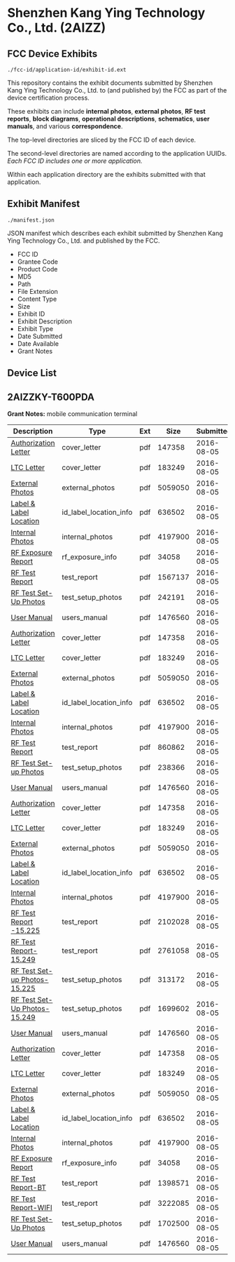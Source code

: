 # Shenzhen Kang Ying Technology Co., Ltd. (2AIZZ)
## FCC Device Exhibits

```
./fcc-id/application-id/exhibit-id.ext
```

This repository contains the exhibit documents submitted by Shenzhen Kang Ying Technology Co., Ltd. to (and published by) the FCC as part of the device certification process.

These exhibits can include **internal photos**, **external photos**, **RF test reports**, **block diagrams**, **operational descriptions**, **schematics**, **user manuals**, and various **correspondence**.

The top-level directories are sliced by the FCC ID of each device.

The second-level directories are named according to the application UUIDs. *Each FCC ID includes one or more application.*

Within each application directory are the exhibits submitted with that application. 

## Exhibit Manifest

```
./manifest.json
```

JSON manifest which describes each exhibit submitted by Shenzhen Kang Ying Technology Co., Ltd. and published by the FCC.

- FCC ID
- Grantee Code
- Product Code
- MD5
- Path
- File Extension
- Content Type
- Size
- Exhibit ID
- Exhibit Description
- Exhibit Type
- Date Submitted
- Date Available
- Grant Notes

## Device List
## 2AIZZKY-T600PDA
**Grant Notes:** mobile communication terminal

| Description | Type | Ext | Size | Submitted | Available |
| ----------- | ---- | --- | ---- | --------- | --------- |
| [Authorization Letter](2AIZZKY-T600PDA/55ff6d6b1ef322aba87d4f9e1dbb7553/3089117.pdf) | cover_letter | pdf | 147358 | 2016-08-05 | 2016-08-05 |
| [LTC Letter](2AIZZKY-T600PDA/55ff6d6b1ef322aba87d4f9e1dbb7553/3089118.pdf) | cover_letter | pdf | 183249 | 2016-08-05 | 2016-08-05 |
| [External Photos](2AIZZKY-T600PDA/55ff6d6b1ef322aba87d4f9e1dbb7553/3089119.pdf) | external_photos | pdf | 5059050 | 2016-08-05 | 2016-08-05 |
| [Label & Label Location](2AIZZKY-T600PDA/55ff6d6b1ef322aba87d4f9e1dbb7553/3089120.pdf) | id_label_location_info | pdf | 636502 | 2016-08-05 | 2016-08-05 |
| [Internal Photos](2AIZZKY-T600PDA/55ff6d6b1ef322aba87d4f9e1dbb7553/3089121.pdf) | internal_photos | pdf | 4197900 | 2016-08-05 | 2016-08-05 |
| [RF Exposure Report](2AIZZKY-T600PDA/55ff6d6b1ef322aba87d4f9e1dbb7553/3089183.pdf) | rf_exposure_info | pdf | 34058 | 2016-08-05 | 2016-08-05 |
| [RF Test Report](2AIZZKY-T600PDA/55ff6d6b1ef322aba87d4f9e1dbb7553/3089268.pdf) | test_report | pdf | 1567137 | 2016-08-05 | 2016-08-05 |
| [RF Test Set-Up Photos](2AIZZKY-T600PDA/55ff6d6b1ef322aba87d4f9e1dbb7553/3089269.pdf) | test_setup_photos | pdf | 242191 | 2016-08-05 | 2016-08-05 |
| [User Manual](2AIZZKY-T600PDA/55ff6d6b1ef322aba87d4f9e1dbb7553/3089126.pdf) | users_manual | pdf | 1476560 | 2016-08-05 | 2016-08-05 |
| [Authorization Letter](2AIZZKY-T600PDA/fe37de3a6abcabb0dd23f17bb559e515/3089117.pdf) | cover_letter | pdf | 147358 | 2016-08-05 | 2016-08-05 |
| [LTC Letter](2AIZZKY-T600PDA/fe37de3a6abcabb0dd23f17bb559e515/3089118.pdf) | cover_letter | pdf | 183249 | 2016-08-05 | 2016-08-05 |
| [External Photos](2AIZZKY-T600PDA/fe37de3a6abcabb0dd23f17bb559e515/3089119.pdf) | external_photos | pdf | 5059050 | 2016-08-05 | 2016-08-05 |
| [Label & Label Location](2AIZZKY-T600PDA/fe37de3a6abcabb0dd23f17bb559e515/3089120.pdf) | id_label_location_info | pdf | 636502 | 2016-08-05 | 2016-08-05 |
| [Internal Photos](2AIZZKY-T600PDA/fe37de3a6abcabb0dd23f17bb559e515/3089121.pdf) | internal_photos | pdf | 4197900 | 2016-08-05 | 2016-08-05 |
| [RF Test Report](2AIZZKY-T600PDA/fe37de3a6abcabb0dd23f17bb559e515/3089124.pdf) | test_report | pdf | 860862 | 2016-08-05 | 2016-08-05 |
| [RF Test Set-up Photos](2AIZZKY-T600PDA/fe37de3a6abcabb0dd23f17bb559e515/3089125.pdf) | test_setup_photos | pdf | 238366 | 2016-08-05 | 2016-08-05 |
| [User Manual](2AIZZKY-T600PDA/fe37de3a6abcabb0dd23f17bb559e515/3089126.pdf) | users_manual | pdf | 1476560 | 2016-08-05 | 2016-08-05 |
| [Authorization Letter](2AIZZKY-T600PDA/05c99c0cba2c59b0e0d95ec010578d32/3089117.pdf) | cover_letter | pdf | 147358 | 2016-08-05 | 2016-08-05 |
| [LTC Letter](2AIZZKY-T600PDA/05c99c0cba2c59b0e0d95ec010578d32/3089118.pdf) | cover_letter | pdf | 183249 | 2016-08-05 | 2016-08-05 |
| [External Photos](2AIZZKY-T600PDA/05c99c0cba2c59b0e0d95ec010578d32/3089119.pdf) | external_photos | pdf | 5059050 | 2016-08-05 | 2016-08-05 |
| [Label & Label Location](2AIZZKY-T600PDA/05c99c0cba2c59b0e0d95ec010578d32/3089120.pdf) | id_label_location_info | pdf | 636502 | 2016-08-05 | 2016-08-05 |
| [Internal Photos](2AIZZKY-T600PDA/05c99c0cba2c59b0e0d95ec010578d32/3089121.pdf) | internal_photos | pdf | 4197900 | 2016-08-05 | 2016-08-05 |
| [RF Test Report -15.225](2AIZZKY-T600PDA/05c99c0cba2c59b0e0d95ec010578d32/3089159.pdf) | test_report | pdf | 2102028 | 2016-08-05 | 2016-08-05 |
| [RF Test Report-15.249](2AIZZKY-T600PDA/05c99c0cba2c59b0e0d95ec010578d32/3089160.pdf) | test_report | pdf | 2761058 | 2016-08-05 | 2016-08-05 |
| [RF Test Set-up Photos-15.225](2AIZZKY-T600PDA/05c99c0cba2c59b0e0d95ec010578d32/3089161.pdf) | test_setup_photos | pdf | 313172 | 2016-08-05 | 2016-08-05 |
| [RF Test Set-Up Photos-15.249](2AIZZKY-T600PDA/05c99c0cba2c59b0e0d95ec010578d32/3089162.pdf) | test_setup_photos | pdf | 1699602 | 2016-08-05 | 2016-08-05 |
| [User Manual](2AIZZKY-T600PDA/05c99c0cba2c59b0e0d95ec010578d32/3089126.pdf) | users_manual | pdf | 1476560 | 2016-08-05 | 2016-08-05 |
| [Authorization Letter](2AIZZKY-T600PDA/e320ceb9fe9b4000274cd5120425c287/3089117.pdf) | cover_letter | pdf | 147358 | 2016-08-05 | 2016-08-05 |
| [LTC Letter](2AIZZKY-T600PDA/e320ceb9fe9b4000274cd5120425c287/3089118.pdf) | cover_letter | pdf | 183249 | 2016-08-05 | 2016-08-05 |
| [External Photos](2AIZZKY-T600PDA/e320ceb9fe9b4000274cd5120425c287/3089119.pdf) | external_photos | pdf | 5059050 | 2016-08-05 | 2016-08-05 |
| [Label & Label Location](2AIZZKY-T600PDA/e320ceb9fe9b4000274cd5120425c287/3089120.pdf) | id_label_location_info | pdf | 636502 | 2016-08-05 | 2016-08-05 |
| [Internal Photos](2AIZZKY-T600PDA/e320ceb9fe9b4000274cd5120425c287/3089121.pdf) | internal_photos | pdf | 4197900 | 2016-08-05 | 2016-08-05 |
| [RF Exposure Report](2AIZZKY-T600PDA/e320ceb9fe9b4000274cd5120425c287/3089183.pdf) | rf_exposure_info | pdf | 34058 | 2016-08-05 | 2016-08-05 |
| [RF Test Report-BT](2AIZZKY-T600PDA/e320ceb9fe9b4000274cd5120425c287/3089185.pdf) | test_report | pdf | 1398571 | 2016-08-05 | 2016-08-05 |
| [RF Test Report-WIFI](2AIZZKY-T600PDA/e320ceb9fe9b4000274cd5120425c287/3089186.pdf) | test_report | pdf | 3222085 | 2016-08-05 | 2016-08-05 |
| [RF Test Set-Up Photos](2AIZZKY-T600PDA/e320ceb9fe9b4000274cd5120425c287/3089187.pdf) | test_setup_photos | pdf | 1702500 | 2016-08-05 | 2016-08-05 |
| [User Manual](2AIZZKY-T600PDA/e320ceb9fe9b4000274cd5120425c287/3089126.pdf) | users_manual | pdf | 1476560 | 2016-08-05 | 2016-08-05 |

